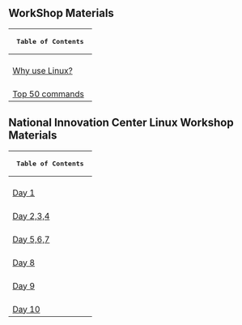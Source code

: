 ## WorkShop Materials
|  <pre>                 Table of Contents                      </pre>| 
| :---                                                                |
|<br>[Why use Linux?](https://htmlpreview.github.io/?https://github.com/SATYADAHAL/GCES-Linux-Community/blob/main/contents/workshop_contents/history/index.html)|
|<br>[Top 50 commands](https://htmlpreview.github.io/?https://github.com/SATYADAHAL/GCES-Linux-Community/blob/main/contents/workshop_contents/commands/index.html)|

## National Innovation Center Linux Workshop Materials
|  <pre>                 Table of Contents                      </pre>| 
| :---                                                                |
|<br>[Day 1](https://htmlpreview.github.io/?https://github.com/SATYADAHAL/GCES-Linux-Community/blob/main/NIC/firstDay.html)|
|<br>[Day 2,3,4](https://htmlpreview.github.io/?https://github.com/SATYADAHAL/GCES-Linux-Community/blob/main/NIC/secondDay.html)|
|<br>[Day 5,6,7](https://htmlpreview.github.io/?https://github.com/SATYADAHAL/GCES-Linux-Community/blob/main/NIC/thirdDay.html)|
|<br>[Day 8](https://htmlpreview.github.io/?https://github.com/SATYADAHAL/GCES-Linux-Community/blob/main/NIC/fourthDay.html)|
|<br>[Day 9](https://htmlpreview.github.io/?https://github.com/SATYADAHAL/GCES-Linux-Community/blob/main/NIC/fifthDay.html)|
|<br>[Day 10](https://htmlpreview.github.io/?https://github.com/SATYADAHAL/GCES-Linux-Community/blob/main/NIC/sixthDay.html)|
